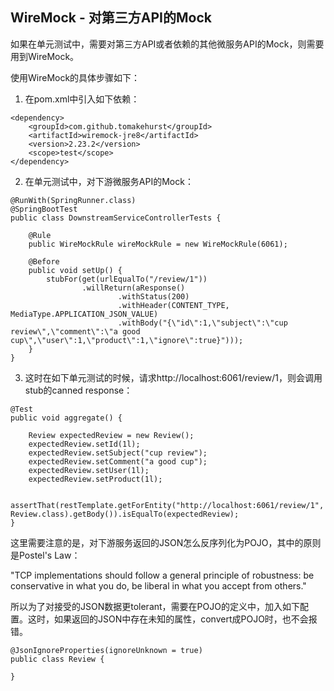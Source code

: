 ## WireMock - 对第三方API的Mock

如果在单元测试中，需要对第三方API或者依赖的其他微服务API的Mock，则需要用到WireMock。

使用WireMock的具体步骤如下：

1. 在pom.xml中引入如下依赖：
```
<dependency>
    <groupId>com.github.tomakehurst</groupId>
    <artifactId>wiremock-jre8</artifactId>
    <version>2.23.2</version>
    <scope>test</scope>
</dependency>
```

2. 在单元测试中，对下游微服务API的Mock：
```
@RunWith(SpringRunner.class)
@SpringBootTest
public class DownstreamServiceControllerTests {

    @Rule
    public WireMockRule wireMockRule = new WireMockRule(6061);

    @Before
    public void setUp() {
        stubFor(get(urlEqualTo("/review/1"))
                .willReturn(aResponse()
                        .withStatus(200)
                        .withHeader(CONTENT_TYPE, MediaType.APPLICATION_JSON_VALUE)
                        .withBody("{\"id\":1,\"subject\":\"cup review\",\"comment\":\"a good cup\",\"user\":1,\"product\":1,\"ignore\":true}")));
    }
}
```

3. 这时在如下单元测试的时候，请求http://localhost:6061/review/1，则会调用stub的canned response：
```
@Test
public void aggregate() {

    Review expectedReview = new Review();
    expectedReview.setId(1l);
    expectedReview.setSubject("cup review");
    expectedReview.setComment("a good cup");
    expectedReview.setUser(1l);
    expectedReview.setProduct(1l);

    assertThat(restTemplate.getForEntity("http://localhost:6061/review/1", Review.class).getBody()).isEqualTo(expectedReview);
}
```

这里需要注意的是，对下游服务返回的JSON怎么反序列化为POJO，其中的原则是Postel's Law：

"TCP implementations should follow a general principle of robustness: be conservative in what you do, be liberal in what you accept from others."

所以为了对接受的JSON数据更tolerant，需要在POJO的定义中，加入如下配置。这时，如果返回的JSON中存在未知的属性，convert成POJO时，也不会报错。

```
@JsonIgnoreProperties(ignoreUnknown = true)
public class Review {

}
```

